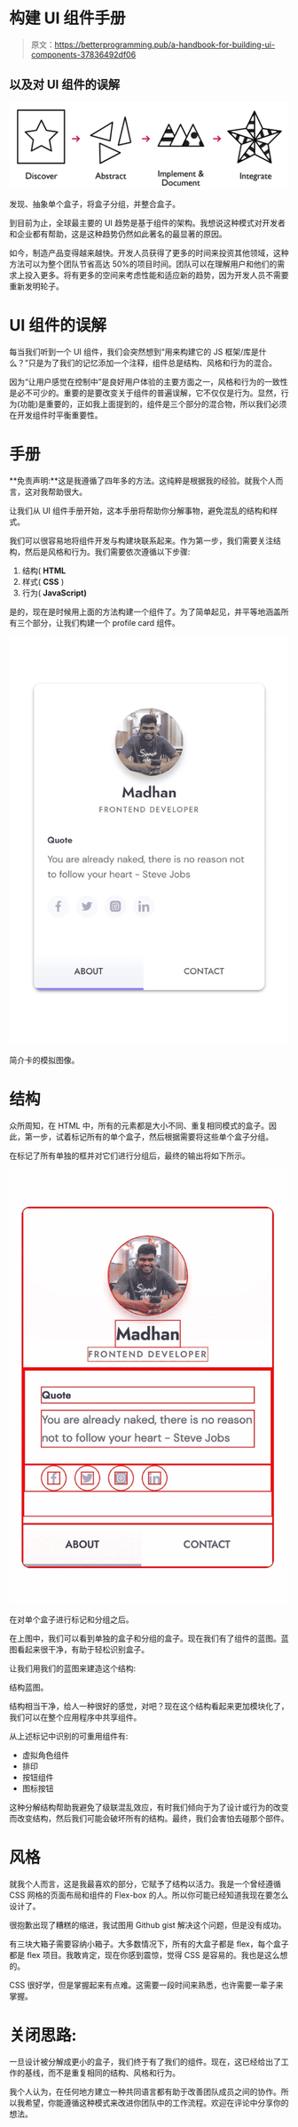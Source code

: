 # 构建 UI 组件手册

> 原文：<https://betterprogramming.pub/a-handbook-for-building-ui-components-37836492df06>

## 以及对 UI 组件的误解

![](img/84028e16bc56d2582f969f2803960cf5.png)

发现、抽象单个盒子，将盒子分组，并整合盒子。

到目前为止，全球最主要的 UI 趋势是基于组件的架构。我想说这种模式对开发者和企业都有帮助，这是这种趋势仍然如此著名的最显著的原因。

如今，制造产品变得越来越快。开发人员获得了更多的时间来投资其他领域，这种方法可以为整个团队节省高达 50%的项目时间。团队可以在理解用户和他们的需求上投入更多。将有更多的空间来考虑性能和适应新的趋势，因为开发人员不需要重新发明轮子。

# UI 组件的误解

每当我们听到一个 UI 组件，我们会突然想到“用来构建它的 JS 框架/库是什么？”只是为了我们的记忆添加一个注释，组件总是结构、风格和行为的混合。

因为“让用户感觉在控制中”是良好用户体验的主要方面之一，风格和行为的一致性是必不可少的。重要的是要改变关于组件的普遍误解，它不仅仅是行为。显然，行为(功能)是重要的，正如我上面提到的，组件是三个部分的混合物，所以我们必须在开发组件时平衡重要性。

# **手册**

**免责声明:**这是我遵循了四年多的方法。这纯粹是根据我的经验。就我个人而言，这对我帮助很大。

让我们从 UI 组件手册开始，这本手册将帮助你分解事物，避免混乱的结构和样式。

我们可以很容易地将组件开发与构建块联系起来。作为第一步，我们需要关注结构，然后是风格和行为。我们需要依次遵循以下步骤:

1.  结构( **HTML**
2.  样式( **CSS** )
3.  行为( **JavaScript)**

是的，现在是时候用上面的方法构建一个组件了。为了简单起见，并平等地涵盖所有三个部分，让我们构建一个 profile card 组件。

![](img/5cd0dad696065e22fab66faacf6997ca.png)

简介卡的模拟图像。

# **结构**

众所周知，在 HTML 中，所有的元素都是大小不同、重复相同模式的盒子。因此，第一步，试着标记所有的单个盒子，然后根据需要将这些单个盒子分组。

在标记了所有单独的框并对它们进行分组后，最终的输出将如下所示。

![](img/67deca48f4ac9ce92f0b3bbccb6d4468.png)

在对单个盒子进行标记和分组之后。

在上图中，我们可以看到单独的盒子和分组的盒子。现在我们有了组件的蓝图。蓝图看起来很干净，有助于轻松识别盒子。

让我们用我们的蓝图来建造这个结构:

结构蓝图。

结构相当干净，给人一种很好的感觉，对吧？现在这个结构看起来更加模块化了，我们可以在整个应用程序中共享组件。

从上述标记中识别的可重用组件有:

*   虚拟角色组件
*   排印
*   按钮组件
*   图标按钮

这种分解结构帮助我避免了级联混乱效应，有时我们倾向于为了设计或行为的改变而改变结构，然后我们可能会破坏所有的结构。最终，我们会害怕去碰那个部件。

# **风格**

就我个人而言，这是我最喜欢的部分，它赋予了结构以活力。我是一个曾经遵循 CSS 网格的页面布局和组件的 Flex-box 的人。所以你可能已经知道我现在要怎么设计了。

很抱歉出现了糟糕的缩进，我试图用 Github gist 解决这个问题，但是没有成功。

有三块大箱子需要容纳小箱子。大多数情况下，所有的大盒子都是 flex，每个盒子都是 flex 项目。我敢肯定，现在你感到震惊，觉得 CSS 是容易的。我也是这么想的。

CSS 很好学，但是掌握起来有点难。这需要一段时间来熟悉，也许需要一辈子来掌握。

# **关闭思路:**

一旦设计被分解成更小的盒子，我们终于有了我们的组件。现在，这已经给出了工作的基线，而不是重复相同的结构、风格和行为。

我个人认为，在任何地方建立一种共同语言都有助于改善团队成员之间的协作。所以我希望，你能遵循这种模式来改进你团队中的工作流程。欢迎在评论中分享你的想法。